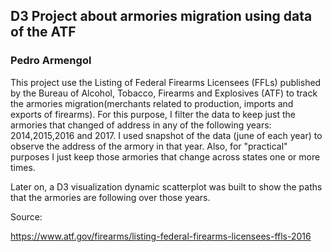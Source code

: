 ## D3 Project about armories migration using data of the ATF
### Pedro Armengol

This project use the Listing of Federal Firearms Licensees (FFLs) published by the Bureau of Alcohol, Tobacco, 
Firearms and Explosives (ATF) to track the armories migration(merchants related to production, imports and exports of firearms).
For this purpose, I filter the data to keep just the armories that changed of address in any of the following years: 2014,2015,2016 and 2017. 
I used snapshot of the data (june of each year) to observe the address of the armory in that year. Also, for "practical" purposes
I just keep those armories that change across states one or more times. 

Later on, a D3 visualization dynamic scatterplot was built to show the paths that the armories are following over those years.

Source:

https://www.atf.gov/firearms/listing-federal-firearms-licensees-ffls-2016
